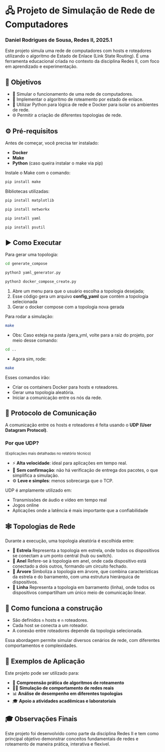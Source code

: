 # 🖧 Projeto de Simulação de Rede de Computadores
### Daniel Rodrigues de Sousa, Redes II, 2025.1

Este projeto simula uma rede de computadores com hosts e roteadores utilizando o algoritmo de Estado de Enlace (Link State Routing). É uma ferramenta educacional criada no contexto da disciplina Redes II, com foco em aprendizado e experimentação.

## 📌 Objetivos

- 📡 Simular o funcionamento de uma rede de computadores.
- 🔁 Implementar o algoritmo de roteamento por estado de enlace.
- 🐍 Utilizar Python para lógica de rede e Docker para isolar os ambientes de rede.
- 🌐 Permitir a criação de diferentes topologias de rede.

## ⚙️ Pré-requisitos

Antes de começar, você precisa ter instalado:

- **Docker**
- **Make**
- **Python** (caso queira instalar o make via pip)

Instale o Make com o comando:

```bash
pip install make
```

Bibliotecas utilizadas:
```bash
pip install matplotlib
```

```bash
pip install networkx
```

```bash
pip install yaml
```

```bash
pip install psutil
```

## ▶️ Como Executar

Para gerar uma topologia:

```bash
cd generate_compose
```
```bash
python3 yaml_generator.py
```

```bash
python3 docker_compose_create.py
```

1. Abre um menu para que o usuário escolha a topologia desejada;
2. Esse código gera um arquivo **config_yaml** que contém a topologia selecionada
3. Gerar o docker compose com a topologia nova gerada

Para rodar a simulação:

```bash
make
```

- Obs: Caso esteja na pasta /gera_yml, volte para a raiz do projeto, por meio desse comando:
```bash
cd ..
```
- Agora sim, rode:
```bash
make
```

Esses comandos irão:

- Criar os containers Docker para hosts e roteadores.
- Gerar uma topologia aleatória.
- Iniciar a comunicação entre os nós da rede.

## 📡 Protocolo de Comunicação

A comunicação entre os hosts e roteadores é feita usando o **UDP (User Datagram Protocol)**.

### Por que UDP?
<sub>(Explicações mais detalhadas no relatório técnico)</sub>
- ⚡ **Alta velocidade**: ideal para aplicações em tempo real.
- 🔁 **Sem confirmação**: não há verificação de entrega dos pacotes, o que simplifica a simulação.
- ⚙️ **Leve e simples**: menos sobrecarga que o TCP.

UDP é amplamente utilizado em:

- Transmissões de áudio e vídeo em tempo real
- Jogos online
- Aplicações onde a latência é mais importante que a confiabilidade

## 🕸️ Topologias de Rede

Durante a execução, uma topologia aleatória é escolhida entre:

- 🌟 **Estrela** Representa a topologia em estrela, onde todos os dispositivos se conectam a um ponto central (hub ou switch).
- 🔗 **Anel** Refere-se à topologia em anel, onde cada dispositivo está conectado a dois outros, formando um circuito fechado.
- 🌳 **Árvore** Simboliza a topologia em árvore, que combina características da estrela e do barramento, com uma estrutura hierárquica de dispositivos.
- 📏 **Linha** Representa a topologia em barramento (linha), onde todos os dispositivos compartilham um único meio de comunicação linear.

## 🔧 Como funciona a construção

- São definidos `n` hosts e `n` roteadores.
- Cada host se conecta a um roteador.
- A conexão entre roteadores depende da topologia selecionada.

Essa abordagem permite simular diversos cenários de rede, com diferentes comportamentos e complexidades.

## 🧪 Exemplos de Aplicação

Este projeto pode ser utilizado para:

- 🧠 **Compreensão prática de algoritmos de roteamento**
- 🧑‍💻 **Simulação de comportamento de redes reais**
- 📊 **Análise de desempenho em diferentes topologias**
- 🎓 **Apoio a atividades acadêmicas e laboratoriais**

## 🎓 Observações Finais

Este projeto foi desenvolvido como parte da disciplina Redes II e tem como principal objetivo demonstrar conceitos fundamentais de redes e roteamento de maneira prática, interativa e flexível.